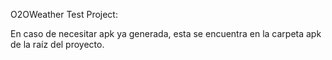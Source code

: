 O2OWeather Test Project:

En caso de necesitar apk ya generada, esta se encuentra en la carpeta apk de la raíz del proyecto.
